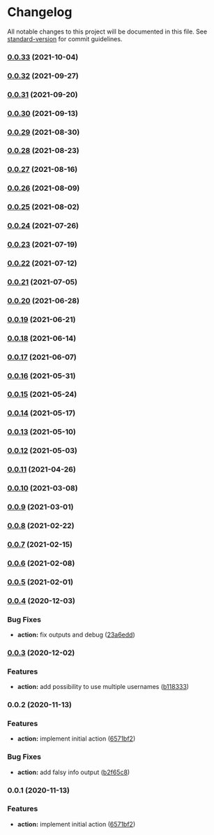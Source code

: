 # Changelog

All notable changes to this project will be documented in this file. See [standard-version](https://github.com/conventional-changelog/standard-version) for commit guidelines.

### [0.0.33](https://github.com/jurijzahn8019/action-is-user-member-of-teams/compare/v0.0.32...v0.0.33) (2021-10-04)

### [0.0.32](https://github.com/jurijzahn8019/action-is-user-member-of-teams/compare/v0.0.31...v0.0.32) (2021-09-27)

### [0.0.31](https://github.com/jurijzahn8019/action-is-user-member-of-teams/compare/v0.0.30...v0.0.31) (2021-09-20)

### [0.0.30](https://github.com/jurijzahn8019/action-is-user-member-of-teams/compare/v0.0.29...v0.0.30) (2021-09-13)

### [0.0.29](https://github.com/jurijzahn8019/action-is-user-member-of-teams/compare/v0.0.28...v0.0.29) (2021-08-30)

### [0.0.28](https://github.com/jurijzahn8019/action-is-user-member-of-teams/compare/v0.0.27...v0.0.28) (2021-08-23)

### [0.0.27](https://github.com/jurijzahn8019/action-is-user-member-of-teams/compare/v0.0.26...v0.0.27) (2021-08-16)

### [0.0.26](https://github.com/jurijzahn8019/action-is-user-member-of-teams/compare/v0.0.25...v0.0.26) (2021-08-09)

### [0.0.25](https://github.com/jurijzahn8019/action-is-user-member-of-teams/compare/v0.0.24...v0.0.25) (2021-08-02)

### [0.0.24](https://github.com/jurijzahn8019/action-is-user-member-of-teams/compare/v0.0.23...v0.0.24) (2021-07-26)

### [0.0.23](https://github.com/jurijzahn8019/action-is-user-member-of-teams/compare/v0.0.22...v0.0.23) (2021-07-19)

### [0.0.22](https://github.com/jurijzahn8019/action-is-user-member-of-teams/compare/v0.0.21...v0.0.22) (2021-07-12)

### [0.0.21](https://github.com/jurijzahn8019/action-is-user-member-of-teams/compare/v0.0.20...v0.0.21) (2021-07-05)

### [0.0.20](https://github.com/jurijzahn8019/action-is-user-member-of-teams/compare/v0.0.19...v0.0.20) (2021-06-28)

### [0.0.19](https://github.com/jurijzahn8019/action-is-user-member-of-teams/compare/v0.0.18...v0.0.19) (2021-06-21)

### [0.0.18](https://github.com/jurijzahn8019/action-is-user-member-of-teams/compare/v0.0.17...v0.0.18) (2021-06-14)

### [0.0.17](https://github.com/jurijzahn8019/action-is-user-member-of-teams/compare/v0.0.16...v0.0.17) (2021-06-07)

### [0.0.16](https://github.com/jurijzahn8019/action-is-user-member-of-teams/compare/v0.0.15...v0.0.16) (2021-05-31)

### [0.0.15](https://github.com/jurijzahn8019/action-is-user-member-of-teams/compare/v0.0.14...v0.0.15) (2021-05-24)

### [0.0.14](https://github.com/jurijzahn8019/action-is-user-member-of-teams/compare/v0.0.13...v0.0.14) (2021-05-17)

### [0.0.13](https://github.com/jurijzahn8019/action-is-user-member-of-teams/compare/v0.0.12...v0.0.13) (2021-05-10)

### [0.0.12](https://github.com/jurijzahn8019/action-is-user-member-of-teams/compare/v0.0.11...v0.0.12) (2021-05-03)

### [0.0.11](https://github.com/jurijzahn8019/action-is-user-member-of-teams/compare/v0.0.10...v0.0.11) (2021-04-26)

### [0.0.10](https://github.com/jurijzahn8019/action-is-user-member-of-teams/compare/v0.0.9...v0.0.10) (2021-03-08)

### [0.0.9](https://github.com/jurijzahn8019/action-is-user-member-of-teams/compare/v0.0.8...v0.0.9) (2021-03-01)

### [0.0.8](https://github.com/jurijzahn8019/action-is-user-member-of-teams/compare/v0.0.7...v0.0.8) (2021-02-22)

### [0.0.7](https://github.com/jurijzahn8019/action-is-user-member-of-teams/compare/v0.0.6...v0.0.7) (2021-02-15)

### [0.0.6](https://github.com/jurijzahn8019/action-is-user-member-of-teams/compare/v0.0.5...v0.0.6) (2021-02-08)

### [0.0.5](https://github.com/jurijzahn8019/action-is-user-member-of-teams/compare/v0.0.4...v0.0.5) (2021-02-01)

### [0.0.4](https://github.com/jurijzahn8019/action-is-user-member-of-teams/compare/v0.0.3...v0.0.4) (2020-12-03)


### Bug Fixes

* **action:** fix outputs and debug ([23a6edd](https://github.com/jurijzahn8019/action-is-user-member-of-teams/commit/23a6edd3850accbfd5a539cf1998168395dd6fda))

### [0.0.3](https://github.com/jurijzahn8019/action-is-user-member-of-teams/compare/v0.0.2...v0.0.3) (2020-12-02)


### Features

* **action:** add possibility to use multiple usernames ([b118333](https://github.com/jurijzahn8019/action-is-user-member-of-teams/commit/b1183330d7555d09b3fa0558fe74b07e255b9d47))

### 0.0.2 (2020-11-13)


### Features

* **action:** implement initial action ([6571bf2](https://github.com/jurijzahn8019/action-is-user-member-of-teams/commit/6571bf2ea472ef594e5bb707164a676f8d19f28f))


### Bug Fixes

* **action:** add falsy info output ([b2f65c8](https://github.com/jurijzahn8019/action-is-user-member-of-teams/commit/b2f65c89430427a5da22edd90528d1fc53080cae))

### 0.0.1 (2020-11-13)


### Features

* **action:** implement initial action ([6571bf2](https://github.com/jurijzahn8019/action-is-user-member-of-teams/commit/6571bf2ea472ef594e5bb707164a676f8d19f28f))
